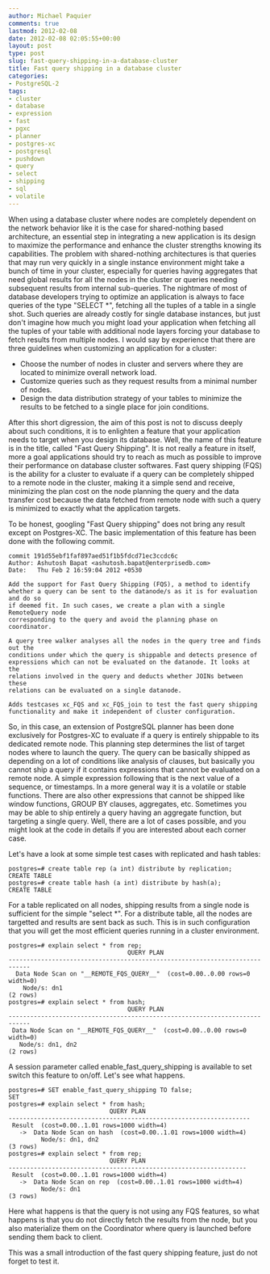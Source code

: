 ```yaml
---
author: Michael Paquier
comments: true
lastmod: 2012-02-08
date: 2012-02-08 02:05:55+00:00
layout: post
type: post
slug: fast-query-shipping-in-a-database-cluster
title: Fast query shipping in a database cluster
categories:
- PostgreSQL-2
tags:
- cluster
- database
- expression
- fast
- pgxc
- planner
- postgres-xc
- postgresql
- pushdown
- query
- select
- shipping
- sql
- volatile
---
```


When using a database cluster where nodes are completely dependent on the network behavior like it is the case for shared-nothing based architecture, an essential step in integrating a new application is its design to maximize the performance and enhance the cluster strengths knowing its capabilities. The problem with shared-nothing architectures is that queries that may run very quickly in a single instance environment might take a bunch of time in your cluster, especially for queries having aggregates that need global results for all the nodes in the cluster or queries needing subsequent results from internal sub-queries. The nightmare of most of database developers trying to optimize an application is always to face queries of the type "SELECT *", fetching all the tuples of a table in a single shot. Such queries are already costly for single database instances, but just don't imagine how much you might load your application when fetching all the tuples of your table with additional node layers forcing your database to fetch results from multiple nodes.
I would say by experience that there are three guidelines when customizing an application for a cluster:

  * Choose the number of nodes in cluster and servers where they are located to minimize overall network load.
  * Customize queries such as they request results from a minimal number of nodes.
  * Design the data distribution strategy of your tables to minimize the results to be fetched to a single place for join conditions.

After this short digression, the aim of this post is not to discuss deeply about such conditions, it is to enlighten a feature that your application needs to target when you design its database. Well, the name of this feature is in the title, called "Fast Query Shipping". It is not really a feature in itself, more a goal applications should try to reach as much as possible to improve their performance on database cluster softwares. Fast query shipping (FQS) is the ability for a cluster to evaluate if a query can be completely shipped to a remote node in the cluster, making it a simple send and receive, minimizing the plan cost on the node planning the query and the data transfer cost because the data fetched from remote node with such a query is minimized to exactly what the application targets.

To be honest, googling "Fast Query shipping" does not bring any result except on Postgres-XC. The basic implementation of this feature has been done with the following commit.

    commit 191d55ebf1faf897aed51f1b5fdcd71ec3ccdc6c
    Author: Ashutosh Bapat <ashutosh.bapat@enterprisedb.com>
    Date:   Thu Feb 2 16:59:04 2012 +0530

    Add the support for Fast Query Shipping (FQS), a method to identify
    whether a query can be sent to the datanode/s as it is for evaluation and do so
    if deemed fit. In such cases, we create a plan with a single RemoteQuery node
    corresponding to the query and avoid the planning phase on coordinator.

    A query tree walker analyses all the nodes in the query tree and finds out the
    conditions under which the query is shippable and detects presence of
    expressions which can not be evaluated on the datanode. It looks at the
    relations involved in the query and deducts whether JOINs between these
    relations can be evaluated on a single datanode.

    Adds testcases xc_FQS and xc_FQS_join to test the fast query shipping
    functionality and make it independent of cluster configuration.

So, in this case, an extension of PostgreSQL planner has been done exclusively for Postgres-XC to evaluate if a query is entirely shippable to its dedicated remote node. This planning step determines the list of target nodes where to launch the query. The query can be basically shipped as depending on a lot of conditions like analysis of clauses, but basically you cannot ship a query if it contains expressions that cannot be evaluated on a remote node. A simple expression following that is the next value of a sequence, or timestamps. In a more general way it is a volatile or stable functions. There are also other expressions that cannot be shipped like window functions, GROUP BY clauses, aggregates, etc. Sometimes you may be able to ship entirely a query having an aggregate function, but targeting a single query. Well, there are a lot of cases possible, and you might look at the code in details if you are interested about each corner case.

Let's have a look at some simple test cases with replicated and hash tables:

    postgres=# create table rep (a int) distribute by replication;
    CREATE TABLE
    postgres=# create table hash (a int) distribute by hash(a);
    CREATE TABLE

For a table replicated on all nodes, shipping results from a single node is sufficient for the simple "select *". For a distribute table, all the nodes are targetted and results are sent back as such. This is in such configuration that you will get the most efficient queries running in a cluster environment.

    postgres=# explain select * from rep;
                                     QUERY PLAN                                 
    ----------------------------------------------------------------------------
      Data Node Scan on "__REMOTE_FQS_QUERY__"  (cost=0.00..0.00 rows=0 width=0)
        Node/s: dn1
    (2 rows)
    postgres=# explain select * from hash;
                                     QUERY PLAN                                 
    ----------------------------------------------------------------------------
     Data Node Scan on "__REMOTE_FQS_QUERY__"  (cost=0.00..0.00 rows=0 width=0)
       Node/s: dn1, dn2
    (2 rows)

A session parameter called enable_fast_query_shipping is available to set switch this feature to on/off. Let's see what happens.

    postgres=# SET enable_fast_query_shipping TO false;
    SET
    postgres=# explain select * from hash;
                                QUERY PLAN                             
    -------------------------------------------------------------------
     Result  (cost=0.00..1.01 rows=1000 width=4)
       ->  Data Node Scan on hash  (cost=0.00..1.01 rows=1000 width=4)
             Node/s: dn1, dn2
    (3 rows)
    postgres=# explain select * from rep;
                                QUERY PLAN                            
    ------------------------------------------------------------------
     Result  (cost=0.00..1.01 rows=1000 width=4)
       ->  Data Node Scan on rep  (cost=0.00..1.01 rows=1000 width=4)
             Node/s: dn1
    (3 rows)

Here what happens is that the query is not using any FQS features, so what happens is that you do not directly fetch the results from the node, but you also materialize them on the Coordinator where query is launched before sending them back to client.

This was a small introduction of the fast query shipping feature, just do not forget to test it.
